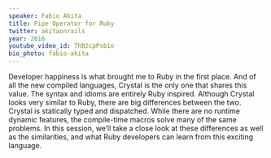```yaml
---
speaker: Fabio Akita
title: Pipe Operator for Ruby
twitter: akitaonrails
year: 2016
youtube_video_id: ThB2cpPsb1o
bio_photo: fabio-akita
---
```

Developer happiness is what brought me to Ruby in the first place. And of all the new compiled languages, Crystal is the only one that shares this value. The syntax and idioms are entirely Ruby inspired. Although Crystal looks very similar to Ruby, there are big differences between the two. Crystal is statically typed and dispatched. While there are no runtime dynamic features, the compile-time macros solve many of the same problems. In this session, we’ll take a close look at these differences as well as the similarities, and what Ruby developers can learn from this exciting language.


